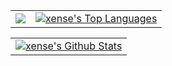 <!--
### My skills:
<p >
    <img src="https://img.shields.io/badge/-HTML5-FA6400?style=flat-square&logo=HTML5&logoColor=white"/>
    <img src="https://img.shields.io/badge/-CSS3-1572B6?style=flat-square&logo=CSS3&logoColor=white"/>
    <img src="https://img.shields.io/badge/-JavaScript-855168?style=flat-square&logo=javascript&logoColor=white"/> <br/>
    <img src="https://img.shields.io/badge/-React-1572B6?style=flat-square&logo=react&logoColor=white"/>
    <img src="https://img.shields.io/badge/-typescipt-1572B6?style=flat-square&logo=typescript&logoColor=white"/>
    <img src="https://img.shields.io/badge/-Vercel-181717?style=flat-square&logo=vercel&logoColor=white"/></br>
    <img src="https://img.shields.io/badge/-Git-F44D27?style=flat-square&logo=Git&logoColor=white"/>
    <img src="https://img.shields.io/badge/-Github-181717?style=flat-square&logo=GitHub&logoColor=white"/>
    <img src="https://img.shields.io/badge/-Firebase-F6820D?style=flat-square&logo=FireBase&logoColor=white"/>
    <img src="https://img.shields.io/badge/-strapi-23A9F2?style=flat-square&logo=strapi&logoColor=white"/></br>  
    <img src="https://img.shields.io/badge/-Visual%20Studio%20Code-23A9F2?style=flat-square&logo=Visual%20Studio%20Code&logoColor=white"/>
    <img src="https://img.shields.io/badge/-ubuntu-FA6400?style=flat-square&logo=Ubuntu&logoColor=white"/>
    <img src="https://img.shields.io/badge/-windows-23A9F2?style=flat-square&logo=windows&logoColor=white"/><br/>
    <img src="https://img.shields.io/badge/-Notion-E34F26?style=flat-square&logo=notion&logoColor=white"/>
    <img src="https://img.shields.io/badge/-photoshop-E1572B6?style=flat-square&logo=adobe&logoColor=white"/>
    <img src="https://img.shields.io/badge/-yarn-6762a6?style=flat-square&logo=yarn&logoColor=white"/></br>
 </p>

-->
<table>
  <tr>
     <td>
       <a href="http://www.github.com/xenseee"><img src="https://github-readme-streak-stats.herokuapp.com/?user=xenseee&stroke=ffffff&background=1d2a3a&ring=5BCDEC&fire=5BCDEC&currStreakNum=ffffff&currStreakLabel=5BCDEC&sideNums=ffffff&sideLabels=ffffff&dates=ffffff&hide_border=true" /></a>
    </td>
    <td>
      <a href="https://github.com/xenseee"><img alt="xense's Top Languages" src="https://github-readme-stats.vercel.app/api/top-langs/?username=xenseee&langs_count=8&count_private=true&layout=compact&theme=react&hide_border=true&bg_color=1d2a3a"/></a>
    </td>
    
  </tr>
</table>
<table>
   <tr>
    <td>
       <a href="https://github.com/xenseee"><img alt="xense's Github Stats" src="https://github-readme-stats.vercel.app/api?username=xenseee&show_icons=true&count_private=true&theme=react&hide_border=true&bg_color=1d2a3a" /></a>
    </td>
  </tr>
</table>

